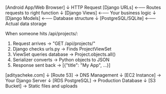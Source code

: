 [//]: # (What happened when you hit local request i.e : http://127.0.0.1:8000/)
[Android App/Web Browser]
         ↓ HTTP Request
    [Django URLs]  ←── Routes requests to right function
         ↓
    [Django Views] ←── Your business logic
         ↓
    [Django Models] ←── Database structure
         ↓
    [PostgreSQL/SQLite] ←── Actual data storage


When someone hits /api/projects/:
1. Request arrives → "GET /api/projects/"
2. Django checks urls.py → Finds ProjectViewSet
3. ViewSet queries database → Project.objects.all()
4. Serializer converts → Python objects to JSON
5. Response sent back → [{"title": "My App", ...}]

[//]: # (What happens when you hit adityacheke.com underthehood)
[adityacheke.com]
      ↓
[Route 53] → DNS Management
      ↓
[EC2 Instance] → Your Django Server
      ↓
[RDS PostgreSQL] → Production Database
      ↓
[S3 Bucket] → Static files and uploads

